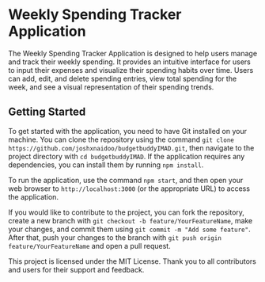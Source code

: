 # Weekly Spending Tracker Application

The Weekly Spending Tracker Application is designed to help users manage and track their weekly spending. It provides an intuitive interface for users to input their expenses and visualize their spending habits over time. Users can add, edit, and delete spending entries, view total spending for the week, and see a visual representation of their spending trends.

## Getting Started

To get started with the application, you need to have Git installed on your machine. You can clone the repository using the command `git clone https://github.com/joshxnaidoo/budgetbuddyIMAD.git`, then navigate to the project directory with `cd budgetbuddyIMAD`. If the application requires any dependencies, you can install them by running `npm install`.

To run the application, use the command `npm start`, and then open your web browser to `http://localhost:3000` (or the appropriate URL) to access the application.

If you would like to contribute to the project, you can fork the repository, create a new branch with `git checkout -b feature/YourFeatureName`, make your changes, and commit them using `git commit -m "Add some feature"`. After that, push your changes to the branch with `git push origin feature/YourFeatureName` and open a pull request.

This project is licensed under the MIT License. Thank you to all contributors and users for their support and feedback.
